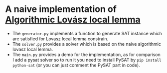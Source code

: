 # A naive implementation of [Algorithmic Lovász local lemma](https://en.wikipedia.org/wiki/Algorithmic_Lov%C3%A1sz_local_lemma)

- The `generator.py` implements a function to generate SAT instance which are satisfied for Lovasz local lemma constrain.
- The `solver.py` provides a solver which is based on the naive algorithmic lovasz local lemma.
- The `main.py` provides a demo for the implementation, as for comparison I add a pysat solver so to run it you need to install PySAT by `pip install python-sat` (or you can just comment the PySAT part in code).